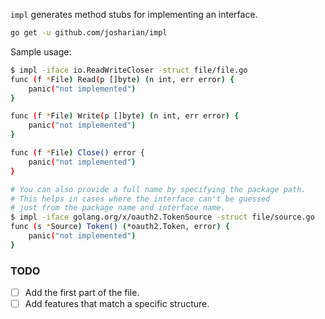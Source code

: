 `impl` generates method stubs for implementing an interface.

```bash
go get -u github.com/josharian/impl
```

Sample usage:

```bash
$ impl -iface io.ReadWriteCloser -struct file/file.go
func (f *File) Read(p []byte) (n int, err error) {
	panic("not implemented")
}

func (f *File) Write(p []byte) (n int, err error) {
	panic("not implemented")
}

func (f *File) Close() error {
	panic("not implemented")
}

# You can also provide a full name by specifying the package path.
# This helps in cases where the interface can't be guessed
# just from the package name and interface name.
$ impl -iface golang.org/x/oauth2.TokenSource -struct file/source.go
func (s *Source) Token() (*oauth2.Token, error) {
    panic("not implemented")
}
```

### TODO

- [ ] Add the first part of the file.
- [ ] Add features that match a specific structure.
